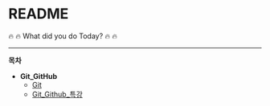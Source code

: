 # README
  

:fire: :fire: What did you do Today? :fire: :fire:
  

---
**목차**
- **Git_GitHub**
  - [Git](Git_Github/Git.mdGit.md)
  - [Git_Github_특강](Git_Github/Git_Github_특강.md)